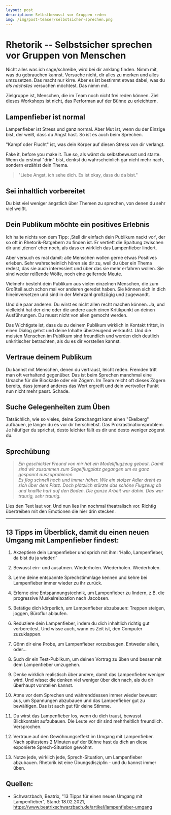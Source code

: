 ```yaml
---
layout: post
description: Selbstbewusst vor Gruppen reden
img: /img/post-teaser/selbstsicher-sprechen.png
---
```


# Rhetorik -- Selbstsicher sprechen vor Gruppen von Menschen

Nicht alles was ich sage/schreibe, wird bei dir anklang finden. Nimm mit, was du gebrauchen kannst. Versuche nicht, dir alles zu merken und alles umzusetzen. Das macht nur kirre. Aber es ist bestimmt etwas dabei, was du *als nächstes* versuchen möchtest. Das nimm mit.

Zielgruppe ist, Menschen, die im Team noch nicht frei reden können. 
Ziel dieses Workshops ist nicht, das Performan auf der Bühne zu erleichtern.

## Lampenfieber ist normal

Lampenfieber ist Stress und ganz normal. Aber Mut ist, wenn du der Einzige bist, der weiß, dass du Angst hast. So ist es auch beim Sprechen. 

"Kampf oder Flucht" ist, was dein Körper auf diesen Stress von dir verlangt.

Fake it, before you make it. Tue so, als wärst du selbstbewusst und starte. Wenn du erstmal "drin" bist, denkst du wahrscheinlich gar nicht mehr nach, sondern erzählst dein Thema. 

> "Liebe Angst, ich sehe dich. Es ist okay, dass du da bist."

## Sei inhaltlich vorbereitet

Du bist viel weniger ängstlich über Themen zu sprechen, von denen du sehr viel weißt. 

## Dein Publikum möchte ein positives Erlebnis

Ich halte nichts von dem Tipp: ‚Stell dir einfach dein Publikum nackt vor‘, der so oft in Rhetorik-Ratgebern zu finden ist. Er vertieft die Spaltung zwischen dir und ‚denen‘ eher noch, als dass er wirklich das Lampenfieber lindert.

Aber versuch es mal damit: alle Menschen wollen gerne etwas Positives erleben. Sehr wahrscheinlich hören sie dir zu, weil du über ein Thema redest, das sie auch interessiert und über das sie mehr erfahren wollen. Sie sind weder reißende Wölfe, noch eine geifernde Meute.

Vielmehr besteht dein Publikum aus vielen einzelnen Menschen, die zum Großteil auch schon mal vor anderen geredet haben. Sie können sich in dich hineinversetzen und sind in der Mehrzahl großzügig und zugewandt.

Und die paar anderen: Du wirst es nicht allen recht machen können. Ja, und vielleicht hat der eine oder die andere auch einen Kritikpunkt an deinen Ausführungen. Du musst nicht von allen gemocht werden.

Das Wichtigste ist, dass du zu deinem Publikum wirklich in Kontakt trittst, in einen Dialog gehst und deine Inhalte überzeugend verkaufst. Und die meisten Menschen im Publikum sind freundlich und werden dich deutlich unkritischer betrachten, als du es dir vorstellen kannst.

## Vertraue deinem Publikum

Du kannst mit Menschen, denen du vertraust, leicht reden. Fremden tritt man oft verhaltend gegenüber. Das ist beim Sprechen manchmal eine Ursache für die Blockade oder ein Zögern. Im Team reicht oft dieses Zögern bereits, dass jemand anderes das Wort ergreift und dein wertvoller Punkt nun nicht mehr passt. Schade.

## Suche Gelegenheiten zum Üben

Tatsächlich, wie so vieles, deine Sprechangst kann einen "Ekelberg" aufbauen, je länger du es vor dir herschiebst. Das Prokrastinationsproblem. Je häufiger du sprichst, desto leichter fällt es dir und desto weniger zögerst du. 

## Sprechübung

> _Ein geschickter Freund von mir hat ein Modellflugzeug gebaut. Damit sind wir zusammen zum Segelflugplatz gegangen um es ganz gespannt auszuprobieren._  
_Es flog schnell hoch und immer höher. Wie ein stolzer Adler dreht es sich über dem Platz. Doch plötzlich stürzte das schöne Flugzeug ab und knallte hart auf den Boden. Die ganze Arbeit war dahin. Das war traurig, sehr traurig._

Lies den Text laut vor.
Und nun lies ihn nochmal theatralisch vor. Richtig übertreiben mit den Emotionen die hier drin stecken.


----



## 13 Tipps im Überblick, damit du einen neuen Umgang mit Lampenfieber findest: 

1. Akzeptiere dein Lampenfieber und sprich mit ihm: ‘Hallo, Lampenfieber, da bist du ja wieder!’

1. Bewusst ein- und ausatmen. Wiederholen. Wiederholen. Wiederholen. 

1. Lerne deine entspannte Sprechstimmlage kennen und kehre bei Lampenfieber immer wieder zu ihr zurück. 

1. Erlerne eine Entspannungstechnik, um Lampenfieber zu lindern, z.B. die progressive Muskelrelaxation nach Jacobsen. 

1. Betätige dich körperlich, um Lampenfieber abzubauen: Treppen steigen, joggen, Büroflur ablaufen. 

1. Reduziere dein Lampenfieber, indem du dich inhaltlich richtig gut vorbereitest. Und wisse auch, wann es Zeit ist, den Computer zuzuklappen. 

1. Gönn dir eine Probe, um Lampenfieber vorzubeugen. Entweder allein, oder…

1. Such dir ein Test-Publikum, um deinen Vortrag zu üben und besser mit dem Lampenfieber umzugehen. 

1. Denke wirklich realistisch über andere, damit das Lampenfieber weniger wird. Und wisse: die denken viel weniger über dich nach, als du dir überhaupt vorstellen kannst. 

1. Atme vor dem Sprechen und währenddessen immer wieder bewusst aus, um Spannungen abzubauen und das Lampenfieber gut zu bewältigen. Das ist auch gut für deine Stimme. 

1. Du wirst das Lampenfieber los, wenn du dich traust, bewusst Blickkontakt aufzubauen. Die Leute vor dir sind mehrheitlich freundlich. Versprochen. 

1. Vertraue auf den Gewöhnungseffekt im Umgang mit Lampenfieber. Nach spätestens 2 Minuten auf der Bühne hast du dich an diese exponierte Sprech-Situation gewöhnt. 

1. Nutze jede, wirklich jede, Sprech-Situation, um Lampenfieber abzubauen. Rhetorik ist eine Übungsdisziplin - und du kannst immer üben. 


## Quellen:
* Schwarzbach, Beatrix,  "13 Tipps für einen neuen Umgang mit Lampenfieber", Stand: 18.02.2021, https://www.beatrixschwarzbach.de/artikel/lampenfieber-umgang
